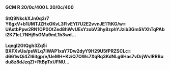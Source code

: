 #### GCM R 20/0c/400 L 20/0c/400
**StQ9NkckXJn0q3r7**<br/>**Y6gxV+b1UMTJZHxOKvL3FlvEYl7U2E2vvnJE1TtKG/w=**<br/>**UAstbPpw2RN1OP0OtZed8hWvUEsYzobV3hy8zphYJzib3GmSVXhTqPAbi2K71cL7NHj9sGMa9mL1b3wd...**<br/><br/>
**LqegI2GtQgh3Zq5i**<br/>**BXFXvUa/psWLq7lWAP1xaY7Dw2dyY9H29U5fPRZSCLc=**<br/>**d661wQi4ZI6itgp/e/UeMH+KziQ7OWs7XqRq3KdNLg6Has7vDrjWvIRRBudu8z8dJzqZI+RtBpTxUFNU...**